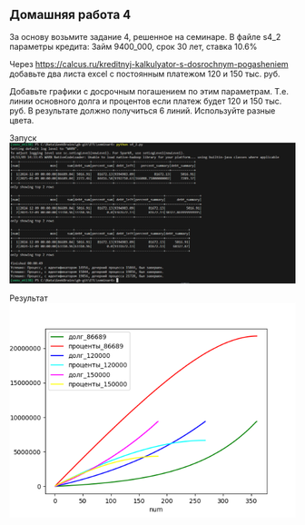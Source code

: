 ## Домашняя работа 4

За основу возьмите задание 4, решенное на семинаре.
В файле s4_2 параметры кредита: Займ 9400_000, срок 30 лет, ставка 10.6%

Через https://calcus.ru/kreditnyj-kalkulyator-s-dosrochnym-pogasheniem добавьте два листа excel с постоянным платежом 120 и 150 тыс. руб.

Добавьте графики с досрочным погашением по этим параметрам.
Т.е. линии основного долга и процентов если платеж будет 120 и 150 тыс. руб.
В результате должно получиться 6 линий. Используйте разные цвета.

Запуск
![img](run.png)


Результат
![img](result.png)

